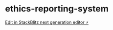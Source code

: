 # ethics-reporting-system

[Edit in StackBlitz next generation editor ⚡️](https://stackblitz.com/~/github.com/omerkarakuzu/ethics-reporting-system)
